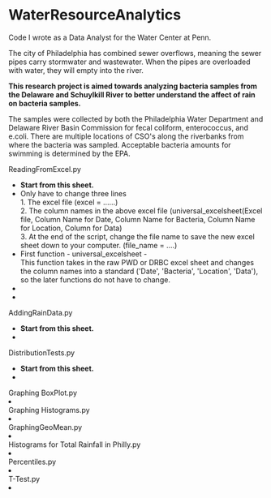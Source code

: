 # WaterResourceAnalytics
Code I wrote as a Data Analyst for the Water Center at Penn.


The city of Philadelphia has combined sewer overflows, meaning the sewer pipes carry stormwater and wastewater.
When the pipes are overloaded with water, they will empty into the river.

<b>This research project is aimed towards analyzing bacteria samples from the Delaware and Schuylkill River to better understand the affect of 
rain on bacteria samples.</b>

The samples were collected by both the Philadelphia Water Department and Delaware River Basin Commission for fecal coliform, enterococcus, and e.coli.
There are multiple locations of CSO's along the riverbanks from where the bacteria was sampled. 
Acceptable bacteria amounts for swimming is determined by the EPA.


ReadingFromExcel.py
<ul>
  <li><b>Start from this sheet.</b></li>
  <li>Only have to change three lines</br>
  1. The excel file (excel = ......)</br>
  2. The column names in the above excel file (universal_excelsheet(Excel file, Column Name for Date, Column Name for Bacteria, Column Name for Location, Column for Data)</br>
  3. At the end of the script, change the file name to save the new excel sheet down to your computer. (file_name = ....)</br>
  </li>
  <li>First function -  universal_excelsheet - </br> 
  This function takes in the raw PWD or DRBC excel sheet and changes the column names into a standard ('Date', 'Bacteria', 'Location', 'Data'), so the later functions do not have to change.
  </li>
  <li></li>
  <li></li>
</ul>
AddingRainData.py
<ul>
  <li><b>Start from this sheet.</b></li>
  <li></li>
</ul>
DistributionTests.py
<ul>
  <li><b>Start from this sheet.</b></li>
  <li></li>
</ul>
Graphing BoxPlot.py
<li>
</li>
Graphing Histograms.py
<li>
</li>
GraphingGeoMean.py
<li>
</li>
Histograms for Total Rainfall in Philly.py
<li>
</li>
Percentiles.py
<li>
</li>
T-Test.py
<li>
</li>
